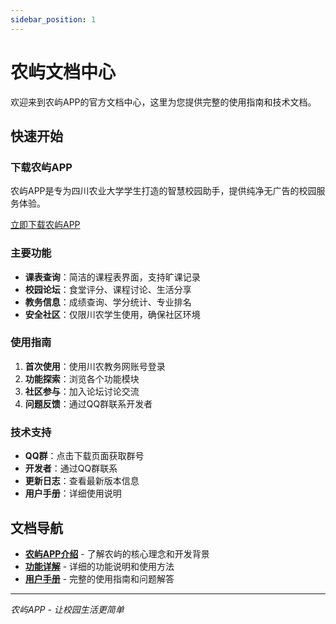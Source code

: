 ```yaml
---
sidebar_position: 1
---
```


# 农屿文档中心

欢迎来到农屿APP的官方文档中心，这里为您提供完整的使用指南和技术文档。

## 快速开始

### 下载农屿APP

农屿APP是专为四川农业大学学生打造的智慧校园助手，提供纯净无广告的校园服务体验。

[立即下载农屿APP](https://nongzhuan555.github.io/)

### 主要功能

- **课表查询**：简洁的课程表界面，支持旷课记录
- **校园论坛**：食堂评分、课程讨论、生活分享
- **教务信息**：成绩查询、学分统计、专业排名
- **安全社区**：仅限川农学生使用，确保社区环境

### 使用指南

1. **首次使用**：使用川农教务网账号登录
2. **功能探索**：浏览各个功能模块
3. **社区参与**：加入论坛讨论交流
4. **问题反馈**：通过QQ群联系开发者

### 技术支持

- **QQ群**：点击下载页面获取群号
- **开发者**：通过QQ群联系
- **更新日志**：查看最新版本信息
- **用户手册**：详细使用说明

## 文档导航

- **[农屿APP介绍](./nongyu-intro)** - 了解农屿的核心理念和开发背景
- **[功能详解](./nongyu-features)** - 详细的功能说明和使用方法  
- **[用户手册](./nongyu-manual)** - 完整的使用指南和问题解答

---

*农屿APP - 让校园生活更简单*
